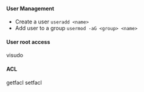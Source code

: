 #### User Management
* Create a user `useradd <name>`
* Add user to a group `usermod -aG <group> <name>`

#### User root access
visudo

#### ACL
getfacl
setfacl
